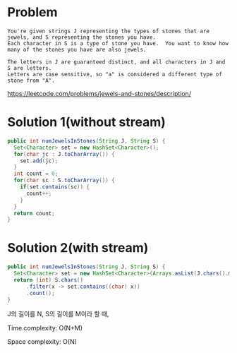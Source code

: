 # Problem
```
You're given strings J representing the types of stones that are jewels, and S representing the stones you have.
Each character in S is a type of stone you have.  You want to know how many of the stones you have are also jewels.

The letters in J are guaranteed distinct, and all characters in J and S are letters. 
Letters are case sensitive, so "a" is considered a different type of stone from "A".
```
https://leetcode.com/problems/jewels-and-stones/description/

# Solution 1(without stream)
```java
public int numJewelsInStones(String J, String S) {
  Set<Character> set = new HashSet<Character>();
  for(char jc : J.toCharArray()) {
    set.add(jc);
  }
  int count = 0;
  for(char sc : S.toCharArray()) {
    if(set.contains(sc)) {
      count++;
    }
  }
  return count;
}
```

# Solution 2(with stream)
```java
public int numJewelsInStones(String J, String S) {
  Set<Character> set = new HashSet<Character>(Arrays.asList(J.chars().mapToObj(x -> (char) x).toArray(Character[]::new)));
  return (int) S.chars()
      .filter(x -> set.contains((char) x))
      .count();
}    
```

J의 길이를 N, S의 길이를 M이라 할 때,

Time complexity: O(N+M)

Space complexity: O(N)
